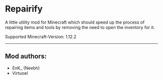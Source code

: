 # Repairify

A little utility mod for Minecraft which should speed up the process of repairing items and tools by removing the need to open the inventory for it.

Supported Minecraft-Version: 1.12.2

----------
## Mod authors:
- EnK_ (Neebh)
- Virtuoel